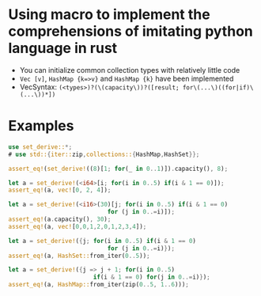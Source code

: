 # Using macro to implement the comprehensions of imitating python language in rust
- You can initialize common collection types with relatively little code
- `Vec [v]`, `HashMap {k=>v}` and `HashMap {k}` have been implemented
- VecSyntax: `(<types>)?(\(capacity\))?([result; for\(...\)((for|if)\(...\))*])`

# Examples
```rust
use set_derive::*;
# use std::{iter::zip,collections::{HashMap,HashSet}};

assert_eq!(set_derive!((8)[1; for(_ in 0..1)]).capacity(), 8);

let a = set_derive!(<i64>[i; for(i in 0..5) if(i & 1 == 0)]);
assert_eq!(a, vec![0, 2, 4]);

let a = set_derive!(<i16>(30)[j; for(i in 0..5) if(i & 1 == 0)
                            for (j in 0..=i)]);
assert_eq!(a.capacity(), 30);
assert_eq!(a, vec![0,0,1,2,0,1,2,3,4]);

let a = set_derive!({j; for(i in 0..5) if(i & 1 == 0)
                            for (j in 0..=i)});
assert_eq!(a, HashSet::from_iter(0..5));

let a = set_derive!({j => j + 1; for(i in 0..5)
                        if(i & 1 == 0) for(j in 0..=i)});
assert_eq!(a, HashMap::from_iter(zip(0..5, 1..6)));
```

